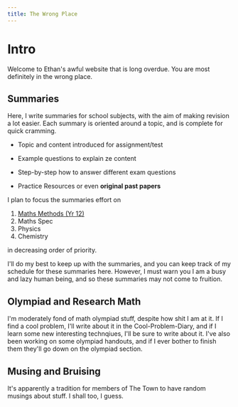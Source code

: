 ```yaml
---
title: The Wrong Place
---
```

# Intro

Welcome to Ethan's awful website that is long overdue. You are most definitely in the wrong place.

## Summaries
Here, I write summaries for school subjects, with the aim of making revision a lot easier. Each summary is oriented around a topic, and is complete for quick cramming.
- Topic and content introduced for assignment/test
* Example questions to explain ze content
+ Step-by-step how to answer different exam questions
- Practice Resources or even **original past papers**

I plan to focus the summaries effort on
1. [Maths Methods (Yr 12)](/ATMAM.md)
2. Maths Spec
3. Physics
4. Chemistry

in decreasing order of priority.

I'll do my best to keep up with the summaries, and you can keep track of my schedule for these summaries here. However, I must warn you I am a busy and lazy human being, and so these summaries may not come to fruition.

## Olympiad and Research Math
I'm moderately fond of math olympiad stuff, despite how shit I am at it. If I find a cool problem, I'll write about it in the Cool-Problem-Diary, and if I learn some new interesting technqiues, I'll be sure to write about it. I've also been working on some olympiad handouts, and if I ever bother to finish them they'll go down on the olympiad section.

## Musing and Bruising
It's apparently a tradition for members of The Town to have random musings about stuff. I shall too, I guess.